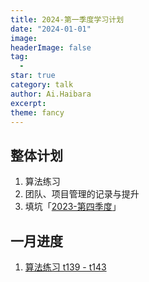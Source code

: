 ```yaml
---
title: 2024-第一季度学习计划
date: "2024-01-01"
image: 
headerImage: false
tag:
  -
star: true
category: talk
author: Ai.Haibara
excerpt: 
theme: fancy
---
```



## 整体计划

1. 算法练习
2. 团队、项目管理的记录与提升
3. 填坑「[2023-第四季度](https://lzs911.github.io/posts/2023-%E7%AC%AC%E5%9B%9B%E5%AD%A3%E5%BA%A6%E5%AD%A6%E4%B9%A0%E8%AE%A1%E5%88%92)」

## 一月进度

1. [算法练习 t139 - t143](https://github.com/LZS911/algorithm/tree/master/src/t139)
